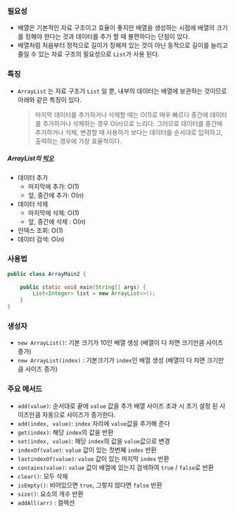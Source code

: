 ### 필요성

- 배열은 기본적인 자료 구조이고 효율이 좋지만 배열을 생성하는 시점에 배열의 크기를 정해야 한다는 것과 데이터를 추가 할 때 불편하다는 단점이 있다.
- 배열처럼 처음부터 정적으로 길이가 정해져 있는 것이 아닌 동적으로 길이를 늘리고 줄일 수 있는 자료 구조의 필요성으로 `List`가 사용 된다.

### 특징

- `ArrayList` 는 자료 구조가 `List` 일 뿐, 내부의 데이터는 배열에 보관하는 것이므로 아래와 같은 특징이 있다.
	>마지막 데이터를 추가하거나 삭제할 때는 O(1)로 매우 빠르다
	>중간에 데이터를 추가하거나 삭제하는 경우 O($n$)으로 느리다.
	>그러므로 데이터를 중간에 추가하거나 삭제, 변경할 때 사용하기 보다는 데이터를 순서대로 입력하고, 출력하는 경우에 가장 효율적이다.

##### ArrayList의 [빅오](<cf. 빅오(O) 표기법.md>)

- 데이터 추가
	- 마지막에 추가: O(1)
	- 앞, 중간에 추가: O($n$)
- 데이터 삭제
	- 마지막에 삭제: O(1)
	- 앞, 중간에 삭제 : O($n$)
- 인덱스 조회: O(1)
- 데이터 검색: O($n$)

### 사용법

```java
public class ArrayMain2 {  
  
    public static void main(String[] args) {  
        List<Integer> list = new ArrayList<>();  
    }  
}
```

### 생성자

- `new ArrayList()`: 기본 크기가 10인 배열 생성 (배열이 다 차면 크기만큼 사이즈 증가)
- `new ArrayList(index)` : 기본크기가 `index`인 배열 생성 (배열이 다 차면 크기만큼 사이즈 증가)

### 주요 메서드
- `add(value)`: 순서대로 끝에 `value` 값을 추가 배열 사이즈 초과 시 초기 설정 된 사이즈만큼 자동으로 사이즈가 증가한다.
- `add(index, value)`: `index` 자리에 `value`값을 추가해 준다
- `get(index)`: 해당 `index`의 값을 반환
- `set(index, value)`: 해당 `index`의 값을 `value`값으로 변경
- `indexOf(value)`: `value` 값이 있는 첫번째 `index` 반환
- `lastindexOf(value)`: `value` 값이 있는 마지막 `index` 반환
- `contains(value)`: `value` 값이 배열에 있는지 검색하여 `true` / `false`로 반환
- `clear()`: 모두 삭제
- `isEmpty()`: 비어있으면 `true`, 그렇지 않다면 `false` 반환
- `size()`: 요소의 개수 반환
- `addAll(arr)` : 컬렉션 
